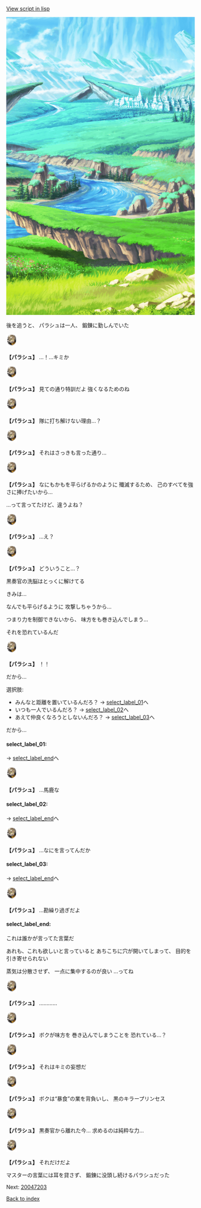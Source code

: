 [View script in lisp](../scripts/20047202.txt)

![plain.png](../images/backgrounds/plain.png)

後を追うと、
パラシュは一人、
鍛錬に勤しんでいた

<img src="../images/units/200471.png" alt="200471.png" height="34"/>

**【パラシュ】**
…！…キミか

<img src="../images/units/200471.png" alt="200471.png" height="34"/>

**【パラシュ】**
見ての通り特訓だよ
強くなるためのね

<img src="../images/units/200471.png" alt="200471.png" height="34"/>

**【パラシュ】**
隊に打ち解けない理由…？

<img src="../images/units/200471.png" alt="200471.png" height="34"/>

**【パラシュ】**
それはさっきも言った通り…

<img src="../images/units/200471.png" alt="200471.png" height="34"/>

**【パラシュ】**
なにもかもを平らげるかのように
殲滅するため、
己のすべてを強さに捧げたいから…

…って言ってたけど、違うよね？

<img src="../images/units/200471.png" alt="200471.png" height="34"/>

**【パラシュ】**
…え？

<img src="../images/units/200471.png" alt="200471.png" height="34"/>

**【パラシュ】**
どういうこと…？

黒奏官の洗脳はとっくに解けてる

きみは…

なんでも平らげるように
攻撃しちゃうから…

つまり力を制御できないから、
味方をも巻き込んでしまう…

それを恐れているんだ

<img src="../images/units/200471.png" alt="200471.png" height="34"/>

**【パラシュ】**
！！

だから…

選択肢:
- みんなと距離を置いているんだろ？ → [select_label_01](#select_label_01)へ
- いつも一人でいるんだろ？ → [select_label_02](#select_label_02)へ
- あえて仲良くなろうとしないんだろ？ → [select_label_03](#select_label_03)へ

だから…

#### select_label_01:
 → [select_label_end](#select_label_end)へ

<img src="../images/units/200471.png" alt="200471.png" height="34"/>

**【パラシュ】**
…馬鹿な

#### select_label_02:
 → [select_label_end](#select_label_end)へ

<img src="../images/units/200471.png" alt="200471.png" height="34"/>

**【パラシュ】**
…なにを言ってんだか

#### select_label_03:
 → [select_label_end](#select_label_end)へ

<img src="../images/units/200471.png" alt="200471.png" height="34"/>

**【パラシュ】**
…勘繰り過ぎだよ

#### select_label_end:

これは誰かが言ってた言葉だ

あれも、これも欲しいと言っていると
あちこちに穴が開いてしまって、
目的を引き寄せられない

蒸気は分散させず、
一点に集中するのが良い
…ってね

<img src="../images/units/200471.png" alt="200471.png" height="34"/>

**【パラシュ】**
…………

<img src="../images/units/200471.png" alt="200471.png" height="34"/>

**【パラシュ】**
ボクが味方を
巻き込んでしまうことを
恐れている…？

<img src="../images/units/200471.png" alt="200471.png" height="34"/>

**【パラシュ】**
それはキミの妄想だ

<img src="../images/units/200471.png" alt="200471.png" height="34"/>

**【パラシュ】**
ボクは“暴食”の業を背負いし、
黒のキラープリンセス

<img src="../images/units/200471.png" alt="200471.png" height="34"/>

**【パラシュ】**
黒奏官から離れた今…
求めるのは純粋な力…

<img src="../images/units/200471.png" alt="200471.png" height="34"/>

**【パラシュ】**
それだけだよ

マスターの言葉には耳を貸さず、
鍛錬に没頭し続けるパラシュだった

Next: [20047203](20047203.md)

[Back to index](index.md)
